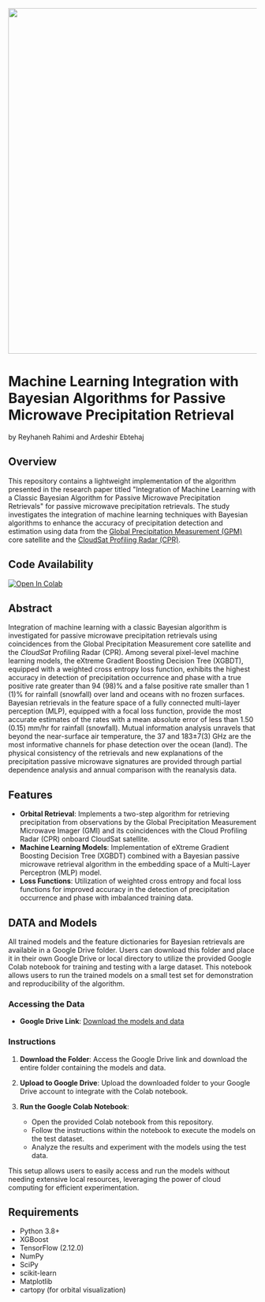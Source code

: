 
<div align="center">
<img src="https://github.com/user-attachments/assets/1197a5b8-c82b-4f5c-991c-24b5e5440936" width="700">
</div>

# Machine Learning Integration with Bayesian Algorithms for Passive Microwave Precipitation Retrieval
by Reyhaneh Rahimi and Ardeshir Ebtehaj
## Overview

This repository contains a lightweight implementation of the algorithm presented in the research paper titled "Integration of Machine Learning with a Classic Bayesian Algorithm for Passive Microwave Precipitation Retrievals" for passive microwave precipitation retrievals. The study investigates the integration of machine learning techniques with Bayesian algorithms to enhance the accuracy of precipitation detection and estimation using data from the [Global Precipitation Measurement (GPM)](https://gpm.nasa.gov/) core satellite and the [CloudSat Profiling Radar (CPR)](https://www.jpl.nasa.gov/missions/cloudsat).
## Code Availability
[![Open In Colab](https://colab.research.google.com/assets/colab-badge.svg)](https://colab.research.google.com/github/reyhaneh-92/Sharp_ML/blob/main/Demo.ipynb)


## Abstract

Integration of machine learning with a classic Bayesian algorithm is investigated for passive microwave precipitation retrievals using coincidences from the Global Precipitation Measurement core satellite and the *CloudSat* Profiling Radar (CPR). Among several pixel-level machine learning models, the eXtreme Gradient Boosting Decision Tree (XGBDT), equipped with a weighted cross entropy loss function, exhibits the highest accuracy in detection of precipitation occurrence and phase with a true positive rate greater than 94 (98)% and a false positive rate smaller than 1 (1)% for rainfall (snowfall) over land and oceans with no frozen surfaces. Bayesian retrievals in the feature space of a fully connected multi-layer perception (MLP), equipped with a focal loss function, provide the most accurate estimates of the rates with a mean absolute error of less than 1.50 (0.15) mm/hr for rainfall (snowfall). Mutual information analysis unravels that beyond the near-surface air temperature, the 37 and 183±7(3) GHz are the most informative channels for phase detection over the ocean (land). The physical consistency of the retrievals and new explanations of the precipitation passive microwave signatures are provided through partial dependence analysis and annual comparison with the reanalysis data.

## Features

- **Orbital Retrieval**: Implements a two-step algorithm for retrieving precipitation from observations by the Global Precipitation Measurement Microwave Imager (GMI) and its coincidences with the Cloud Profiling Radar (CPR) onboard CloudSat satellite. 
- **Machine Learning Models**: Implementation of eXtreme Gradient Boosting Decision Tree (XGBDT) combined with a Bayesian passive microwave retrieval algorithm in the embedding space of a Multi-Layer Perceptron (MLP) model.
- **Loss Functions**: Utilization of weighted cross entropy and focal loss functions for improved accuracy in the detection of precipitation occurrence and phase with imbalanced training data.


## DATA and Models

All trained models and the feature dictionaries for Bayesian retrievals are available in a Google Drive folder. Users can download this folder and place it in their own Google Drive or local directory to utilize the provided Google Colab notebook for training and testing with a large dataset. This notebook allows users to run the trained models on a small test set for demonstration and reproducibility of the algorithm.

### Accessing the Data

- **Google Drive Link**: [Download the models and data](https://drive.google.com/drive/folders/1NQFVJy7HsQhYNz35usuZgxmT5HOMeqqy?usp=sharing)
  
### Instructions

1. **Download the Folder**: Access the Google Drive link and download the entire folder containing the models and data.

2. **Upload to Google Drive**: Upload the downloaded folder to your Google Drive account to integrate with the Colab notebook.

3. **Run the Google Colab Notebook**:
   - Open the provided Colab notebook from this repository.
   - Follow the instructions within the notebook to execute the models on the test dataset.
   - Analyze the results and experiment with the models using the test data.

This setup allows users to easily access and run the models without needing extensive local resources, leveraging the power of cloud computing for efficient experimentation.

## Requirements

- Python 3.8+
- XGBoost
- TensorFlow (2.12.0)
- NumPy
- SciPy
- scikit-learn
- Matplotlib
- cartopy (for orbital visualization)





